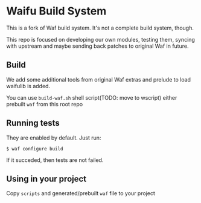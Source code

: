 # Waifu Build System

This is a fork of Waf build system. It's not a complete build system, though.

This repo is focused on developing our own modules, testing them, syncing with upstream and maybe sending back patches to original Waf in future.

## Build

We add some additional tools from original Waf extras and prelude to load waifulib is added.

You can use `build-waf.sh` shell script(TODO: move to wscript) either prebuilt `waf` from this root repo

## Running tests

They are enabled by default. Just run:
```
$ waf configure build
```

If it succeded, then tests are not failed.

## Using in your project

Copy `scripts` and generated/prebuilt `waf` file to your project
